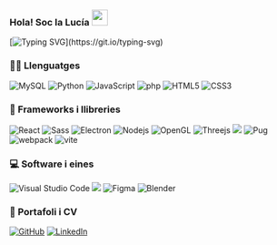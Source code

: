 ### Hola! Soc la Lucía <img src="https://media.giphy.com/media/hvRJCLFzcasrR4ia7z/giphy.gif" width="28">

[![Typing SVG](https://readme-typing-svg.demolab.com?font=Roboto+Mono&pause=1000&color=EE6DFF&center=verdadero&vCenter=verdadero&width=500&lines=Estudiant+de+desenvolupament+web.)](https://git.io/typing-svg)

### 👩‍💻 Llenguatges

<p>
<img alt="MySQL" src="https://img.shields.io/badge/mysql-4479A1.svg?style=for-the-badge&logo=mysql&logoColor=white">
<img alt="Python" src="https://img.shields.io/badge/python-3670A0?style=for-the-badge&logo=python&logoColor=ffdd54">
<img alt="JavaScript" src="https://img.shields.io/badge/javascript-%23323330.svg?style=for-the-badge&logo=javascript&logoColor=%23F7DF1E">
<img alt="php" src="https://img.shields.io/badge/php-%23777BB4.svg?style=for-the-badge&logo=php&logoColor=white">
<img alt="HTML5" src="https://img.shields.io/badge/html5-%23E34F26.svg?style=for-the-badge&logo=html5&logoColor=white">
<img alt="CSS3" src="https://img.shields.io/badge/css3-%231572B6.svg?style=for-the-badge&logo=css3&logoColor=white">
</p>

### 🧰 Frameworks i llibreries

<p>
<img alt="React" src="https://img.shields.io/badge/react-%2320232a.svg?style=for-the-badge&logo=react&logoColor=%2361DAFB"> 
<img alt="Sass" src="https://img.shields.io/badge/SASS-hotpink.svg?style=for-the-badge&logo=SASS&logoColor=white"> 
<img alt="Electron" src="https://img.shields.io/badge/Electron-191970?style=for-the-badge&logo=Electron&logoColor=white"> 
<img alt="Nodejs" src="https://img.shields.io/badge/node.js-6DA55F?style=for-the-badge&logo=node.js&logoColor=white">
<img alt="OpenGL" src="https://img.shields.io/badge/OpenGL-%23FFFFFF.svg?style=for-the-badge&logo=opengl">
<img alt="Threejs" src="https://img.shields.io/badge/threejs-black?style=for-the-badge&logo=three.js&logoColor=white">
<img alt"webgl" src="https://img.shields.io/badge/WebGL-990000?logo=webgl&logoColor=white&style=for-the-badge">
<img alt="Pug" src="https://img.shields.io/badge/Pug-FFF?style=for-the-badge&logo=pug&logoColor=A86454">
<img alt="webpack" src="https://img.shields.io/badge/webpack-%238DD6F9.svg?style=for-the-badge&logo=webpack&logoColor=black">
<img alt="vite" src="https://img.shields.io/badge/vite-%23646CFF.svg?style=for-the-badge&logo=vite&logoColor=white">


  
</p>

### 💻 Software i eines

<p>
<img alt="Visual Studio Code" src="https://img.shields.io/badge/Visual%20Studio%20Code-0078d7.svg?style=for-the-badge&logo=visual-studio-code&logoColor=white">  
<img alt"anaconda" src="https://img.shields.io/badge/Anaconda-%2344A833.svg?style=for-the-badge&logo=anaconda&logoColor=white">
<img alt="Figma" src="https://img.shields.io/badge/figma-%23F24E1E.svg?style=for-the-badge&logo=figma&logoColor=white">  
<img alt="Blender" src="https://img.shields.io/badge/blender-%23F5792A.svg?style=for-the-badge&logo=blender&logoColor=white">  


</p>

### 💼 Portafoli i CV

<p>
<a href="https://github.com/lmoyap"><img alt="GitHub" src="https://img.shields.io/badge/github-%23121011.svg?style=for-the-badge&logo=github&logoColor=white"></a>
<a href="https://www.linkedin.com/in/luc%C3%ADa-moya-70ab3a280/"><img alt="LinkedIn" src="https://img.shields.io/badge/linkedin-%230077B5.svg?style=for-the-badge&logo=linkedin&logoColor=white"></a>
</p>
